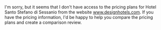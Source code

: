 I'm sorry, but it seems that I don't have access to the pricing plans for Hotel Santo Stefano di Sessanio from the website www.designhotels.com. If you have the pricing information, I'd be happy to help you compare the pricing plans and create a comparison review.